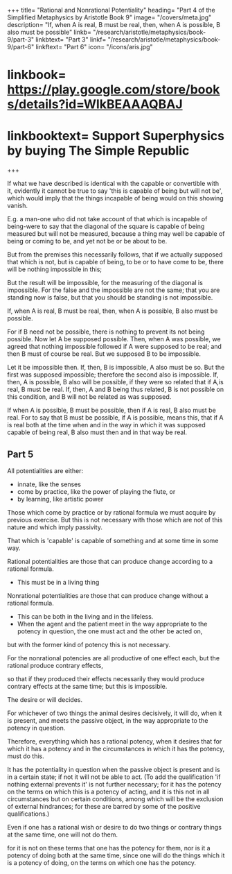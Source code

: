 +++
title= "Rational and Nonrational Potentiality"
heading= "Part 4 of the Simplified Metaphysics by Aristotle Book 9"
image= "/covers/meta.jpg"
description= "If, when A is real, B must be real, then, when A is possible, B also must be possible"
linkb= "/research/aristotle/metaphysics/book-9/part-3"
linkbtext= "Part 3"
linkf= "/research/aristotle/metaphysics/book-9/part-6"
linkftext= "Part 6"
icon= "/icons/aris.jpg"
# linkbook= https://play.google.com/store/books/details?id=WlkBEAAAQBAJ
# linkbooktext= Support Superphysics by buying The Simple Republic
+++

If what we have described is identical with the capable or convertible with it, evidently it cannot be true to say 'this is capable of being but will not be', which would imply that the things incapable of being would on this showing vanish. 

E.g. a man-one who did not take account of that which is incapable of being-were to say that the diagonal of the square is capable of being measured but will not be measured, because a thing may well be capable of being or coming to be, and yet not be or be about to be. 

But from the premises this necessarily follows, that if we actually supposed that which is not, but is capable of being, to be or to have come to be, there will be nothing impossible in this; 

But the result will be impossible, for the measuring of the diagonal is impossible. For the false and the impossible are not the same; that you are standing now is false, but that you should be standing is not impossible.

If, when A is real, B must be real, then, when A is possible, B also must be possible.

For if B need not be possible, there is nothing to prevent its not being possible. Now let A be supposed possible. Then, when A was possible, we agreed that nothing impossible followed if A were supposed to be real; and then B must of course be real. But we supposed B to be impossible. 

Let it be impossible then. If, then, B is impossible, A also must be so. But the first was supposed impossible; therefore the second also is impossible. If, then, A is possible, B also will be possible, if they were so related that if A,is real, B must be real. If, then, A and B being thus related, B is not possible on this condition, and B will not be related as was supposed. 

If when A is possible, B must be possible, then if A is real, B also must be real. For to say that B must be possible, if A is possible, means this, that if A is real both at the time when and in the way in which it was supposed capable of being real, B also must then and in that way be real.


## Part 5

All potentialities are either:
- innate, like the senses
- come by practice, like the power of playing the flute, or
- by learning, like artistic power

Those which come by practice or by rational formula we must acquire by previous exercise. But this is not necessary with those which are not of this nature and which imply passivity.

That which is 'capable' is capable of something and at some time in some way.

Rational potentialities are those that can produce change according to a rational formula. 
- This must be in a living thing

Nonrational potentialities are those that can produce change without a rational formula. 
- This can be both in the living and in the lifeless. 
- When the agent and the patient meet in the way appropriate to the potency in question, the one must act and the other be acted on, 

but with the former kind of potency this is not necessary. 

For the nonrational potencies are all productive of one effect each, but the rational produce contrary effects, 

so that if they produced their effects necessarily they would produce contrary effects at the same time; but this is impossible. 

The desire or will decides. 

For whichever of two things the animal desires decisively, it will do, when it is present, and meets the passive object, in the way appropriate to the potency in question. 

Therefore, everything which has a rational potency, when it desires that for which it has a potency and in the circumstances in which it has the potency, must do this.

It has the potentiality in question when the passive object is present and is in a certain state; if not it will not be able to act. (To add the qualification 'if nothing external prevents it' is not further necessary; for it has the potency on the terms on which this is a potency of acting, and it is this not in all circumstances but on certain conditions, among which will be the exclusion of external hindrances; for these are barred by some of the positive qualifications.) 

Even if one has a rational wish or desire to do two things or contrary things at the same time, one will not do them. 

for it is not on these terms that one has the potency for them, nor is it a potency of doing both at the same time, since one will do the things which it is a potency of doing, on the terms on which one has the potency.

